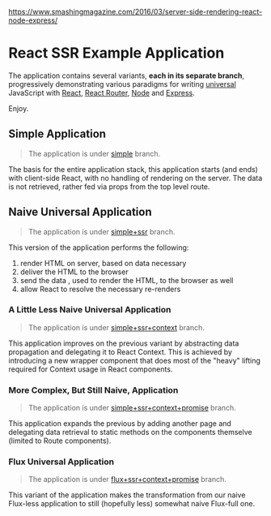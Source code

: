 
https://www.smashingmagazine.com/2016/03/server-side-rendering-react-node-express/

# React SSR Example Application

The application contains several variants, **each in its separate branch**, progressively demonstrating various paradigms for writing [universal](https://medium.com/@mjackson/universal-javascript-4761051b7ae9) JavaScript with [React](https://facebook.github.io/react/), [React Router](https://github.com/rackt/react-router), [Node](https://nodejs.org/en/) and [Express](http://expressjs.com/).

Enjoy.

## Simple Application

> The application is under [simple](https://github.com/zen-js-code/react-universal-web-apps/tree/simple) branch.

The basis for the entire application stack, this application starts (and ends) with client-side React, with no handling of rendering on the server. The data is not retrieved, rather fed via props from the top level route.

## Naive Universal Application

> The application is under [simple+ssr](https://github.com/zen-js-code/react-universal-web-apps/tree/simple+ssr) branch.

This version of the application performs the following:

1. render HTML on server, based on data necessary
2. deliver the HTML to the browser
3. send the data , used to render the HTML, to the browser as well
4. allow React to resolve the necessary re-renders

### A Little Less Naive Universal Application

> The application is under [simple+ssr+context](https://github.com/zen-js-code/react-universal-web-apps/tree/simple+ssr+context) branch.

This application improves on the previous variant by abstracting data propagation and delegating it to React Context. This is achieved by introducing a new wrapper component that does most of the "heavy" lifting required for Context usage in React components.

### More Complex, But Still Naive, Application

> The application is under [simple+ssr+context+promise](https://github.com/zen-js-code/react-universal-web-apps/tree/simple+ssr+context+promises) branch.

This application expands the previous by adding another page and delegating data retrieval to static methods on the components themselve (limited to Route components).

### Flux Universal Application

> The application is under [flux+ssr+context+promise](https://github.com/zen-js-code/react-universal-web-apps/tree/flux+ssr+context+promises) branch.

This variant of the application makes the transformation from our naive Flux-less application to still (hopefully less) somewhat naive Flux-full one.

